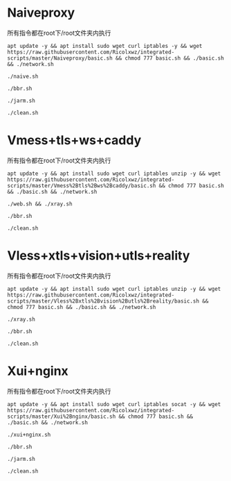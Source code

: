 # Naiveproxy
所有指令都在root下/root文件夹内执行
```
apt update -y && apt install sudo wget curl iptables -y && wget https://raw.githubusercontent.com/Ricolxwz/integrated-scripts/master/Naiveproxy/basic.sh && chmod 777 basic.sh && ./basic.sh && ./network.sh
```
```
./naive.sh
```
```
./bbr.sh
```
```
./jarm.sh
```
```
./clean.sh
```
# Vmess+tls+ws+caddy
所有指令都在root下/root文件夹内执行
```
apt update -y && apt install sudo wget curl iptables unzip -y && wget https://raw.githubusercontent.com/Ricolxwz/integrated-scripts/master/Vmess%2Btls%2Bws%2Bcaddy/basic.sh && chmod 777 basic.sh && ./basic.sh && ./network.sh
```
```
./web.sh && ./xray.sh
```
```
./bbr.sh
```
```
./clean.sh
```
# Vless+xtls+vision+utls+reality
所有指令都在root下/root文件夹内执行
```
apt update -y && apt install sudo wget curl iptables unzip -y && wget https://raw.githubusercontent.com/Ricolxwz/integrated-scripts/master/Vless%2Bxtls%2Bvision%2Butls%2Breality/basic.sh && chmod 777 basic.sh && ./basic.sh && ./network.sh
```
```
./xray.sh
```
```
./bbr.sh
```
```
./clean.sh
```
# Xui+nginx
所有指令都在root下/root文件夹内执行
```
apt update -y && apt install sudo wget curl iptables socat -y && wget https://raw.githubusercontent.com/Ricolxwz/integrated-scripts/master/Xui%2Bnginx/basic.sh && chmod 777 basic.sh && ./basic.sh && ./network.sh
```
```
./xui+nginx.sh
```
```
./bbr.sh
```
```
./jarm.sh
```
```
./clean.sh
```
